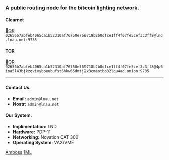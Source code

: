
### A public routing node for the bitcoin [lighting network](https://lightning.network/ "The Lightning Network paper is licenced Creative Commons Attribution 4.0 International (CC BY 4.0).").

#### Clearnet
[🔗QR](assets/images/lnd.lnau.net.png) `02656b7abfeb4065ca1b52310af76750e769718b2b0dfce1ff4f07fe5cef3c3ff8@lnd.lnau.net:9735`

#### TOR
[🔗QR](assets/images/qr-code-tor.png) `02656b7abfeb4065ca1b52310af76750e769718b2b0dfce1ff4f07fe5cef3c3ff8@4p6ioa5l43bjkzqvivybpeubufst6hkw65dmtj2x3cmeotbo32lqu4ad.onion:9735`

---

#### Contact Us.
- **Email:** `admin@lnau.net`
- **Nostr:** `admin@lnau.net`

#### Our System.
- **Implimentation:** LND
- **Hardware:** PDP-11
- **Networking:** Novation CAT 300
- **Operating System:** VAX/VME

[Amboss](https://amboss.space/node/02656b7abfeb4065ca1b52310af76750e769718b2b0dfce1ff4f07fe5cef3c3ff8)  [1ML](https://1ml.com/node/02656b7abfeb4065ca1b52310af76750e769718b2b0dfce1ff4f07fe5cef3c3ff8)
